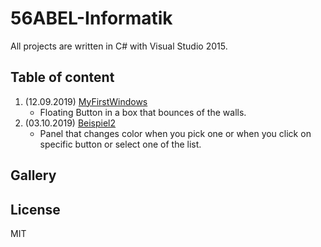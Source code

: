 # 56ABEL-Informatik
All projects are written in C# with Visual Studio 2015. 

## Table of content
1. (12.09.2019) [MyFirstWindows](https://github.com/m7rlin/56ABEL-Informatik/tree/master/src/MyFirstWindows)
    * Floating Button in a box that bounces of the walls.
1. (03.10.2019) [Beispiel2](https://github.com/m7rlin/56ABEL-Informatik/tree/master/src/Beispiel2)
    * Panel that changes color when you pick one or when you click on specific button or select one of the list.

## Gallery

## License

MIT

